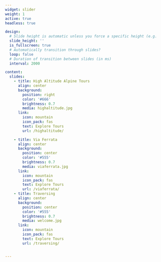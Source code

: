 ```yaml
---
widget: slider
weight: 1
active: true
headless: true

design:
  # Slide height is automatic unless you force a specific height (e.g. '400px')
  slide_height: ''
  is_fullscreen: true
  # Automatically transition through slides?
  loop: false
  # Duration of transition between slides (in ms)
  interval: 2000

content:
  slides:
    - title: High Altitude Alpine Tours
      align: center
      background:
        position: right
        color: '#666'
        brightness: 0.7
        media: highaltitude.jpg
      link:
        icon: mountain
        icon_pack: fas
        text: Explore Tours
        url: /highaltitude/

    - title: Via Ferrata
      align: center
      background:
        position: center
        color: '#555'
        brightness: 0.7
        media: viaferrata.jpg
      link:
        icon: mountain
        icon_pack: fas
        text: Explore Tours
        url: /viaferrata/
    - title: Traversing
      align: center
      background:
        position: center
        color: '#555'
        brightness: 0.7
        media: welcome.jpg
      link:
        icon: mountain
        icon_pack: fas
        text: Explore Tours
        url: /traversing/


---
```

